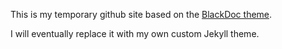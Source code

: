 This is my temporary github site based on the [BlackDoc theme](https://github.com/karloespiritu/BlackDoc).

I will eventually replace it with my own custom Jekyll theme.
